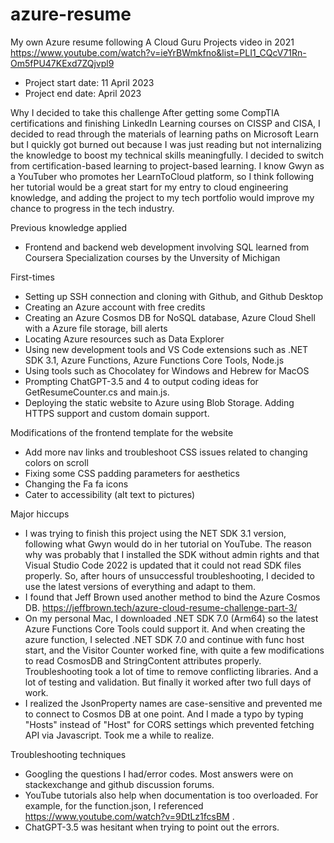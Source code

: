 # azure-resume
My own Azure resume following A Cloud Guru Projects video in 2021 https://www.youtube.com/watch?v=ieYrBWmkfno&list=PLI1_CQcV71Rn-Om5fPU47KExd7ZQjvpl9

- Project start date: 11 April 2023
- Project end date: April 2023

Why I decided to take this challenge
After getting some CompTIA certifications and finishing LinkedIn Learning courses on CISSP and CISA, I decided to read through the materials of learning paths on Microsoft Learn but I quickly got burned out because I was just reading but not internalizing the knowledge to boost my technical skills meaningfully. I decided to switch from certification-based learning to project-based learning. I know Gwyn as a YouTuber who promotes her LearnToCloud platform, so I think following her tutorial would be a great start for my entry to cloud engineering knowledge, and adding the project to my tech portfolio would improve my chance to progress in the tech industry.

Previous knowledge applied
- Frontend and backend web development involving SQL learned from Coursera Specialization courses by the Unversity of Michigan

First-times
- Setting up SSH connection and cloning with Github, and Github Desktop
- Creating an Azure account with free credits
- Creating an Azure Cosmos DB for NoSQL database, Azure Cloud Shell with a Azure file storage, bill alerts
- Locating Azure resources such as Data Explorer
- Using new development tools and VS Code extensions such as .NET SDK 3.1, Azure Functions, Azure Functions Core Tools, Node.js
- Using tools such as Chocolatey for Windows and Hebrew for MacOS
- Prompting ChatGPT-3.5 and 4 to output coding ideas for GetResumeCounter.cs and main.js.
- Deploying the static website to Azure using Blob Storage. Adding HTTPS support and custom domain support.

Modifications of the frontend template for the website
- Add more nav links and troubleshoot CSS issues related to changing colors on scroll
- Fixing some CSS padding parameters for aesthetics
- Changing the Fa fa icons
- Cater to accessibility (alt text to pictures)

Major hiccups
- I was trying to finish this project using the NET SDK 3.1 version, following what Gwyn would do in her tutorial on YouTube. The reason why was probably that I installed the SDK without admin rights and that  Visual Studio Code 2022 is updated that it could not read SDK files properly. So, after hours of unsuccessful troubleshooting, I decided to use the latest versions of everything and adapt to them.
- I found that Jeff Brown used another method to bind the Azure Cosmos DB. https://jeffbrown.tech/azure-cloud-resume-challenge-part-3/
- On my personal Mac, I downloaded .NET SDK 7.0 (Arm64) so the latest Azure Functions Core Tools could support it. And when creating the azure function, I selected .NET SDK 7.0 and continue with func host start, and the Visitor Counter worked fine, with quite a few modifications to read CosmosDB and StringContent attributes properly. Troubleshooting took a lot of time to remove conflicting libraries. And a lot of testing and validation. But finally it worked after two full days of work.
- I realized the JsonProperty names are case-sensitive and prevented me to connect to Cosmos DB at one point. And I made a typo by typing "Hosts" instead of "Host" for CORS settings which prevented fetching API via Javascript. Took me a while to realize.

Troubleshooting techniques
- Googling the questions I had/error codes. Most answers were on stackexchange and github discussion forums.
- YouTube tutorials also help when documentation is too overloaded. For example, for the function.json, I referenced https://www.youtube.com/watch?v=9DtLz1fcsBM .
- ChatGPT-3.5 was hesitant when trying to point out the errors.